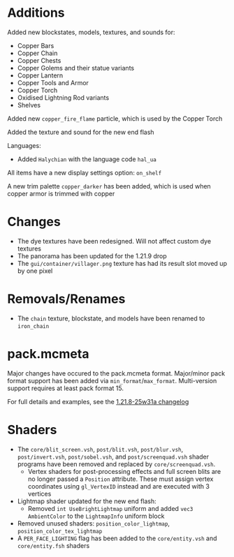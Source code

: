 # Additions
Added new blockstates, models, textures, and sounds for:
- Copper Bars
- Copper Chain
- Copper Chests
- Copper Golems and their statue variants
- Copper Lantern
- Copper Tools and Armor
- Copper Torch
- Oxidised Lightning Rod variants
- Shelves

Added new `copper_fire_flame` particle, which is used by the Copper Torch

Added the texture and sound for the new end flash

Languages:
- Added `Halychian` with the language code `hal_ua`

All items have a new display settings option: `on_shelf`

A new trim palette `copper_darker` has been added, which is used when copper armor is trimmed with copper

# Changes
- The dye textures have been redesigned. Will not affect custom dye textures
- The panorama has been updated for the 1.21.9 drop
- The `gui/container/villager.png` texture has had its result slot moved up by one pixel

# Removals/Renames
- The `chain` texture, blockstate, and models have been renamed to `iron_chain`

# pack.mcmeta
Major changes have occured to the pack.mcmeta format.
Major/minor pack format support has been added via `min_format`/`max_format`. Multi-version support requires at least pack format 15.

For full details and examples, see the [1.21.8-25w31a changelog](https://changelogs.ewanhowell.com/changelogs/1.21.8_25w31a)

# Shaders
- The `core/blit_screen.vsh`, `post/blit.vsh`, `post/blur.vsh`, `post/invert.vsh`, `post/sobel.vsh`, and `post/screenquad.vsh` shader programs have been removed and replaced by `core/screenquad.vsh`.
  - Vertex shaders for post-processing effects and full screen blits are no longer passed a `Position` attribute. These must assign vertex coordinates using `gl_VertexID` instead and are executed with 3 vertices
- Lightmap shader updated for the new end flash:
  - Removed `int UseBrightLightmap` uniform and added `vec3 AmbientColor` to the `LightmapInfo` uniform block
- Removed unused shaders: `position_color_lightmap`, `position_color_tex_lightmap`
- A `PER_FACE_LIGHTING` flag has been added to the `core/entity.vsh` and `core/entity.fsh` shaders
